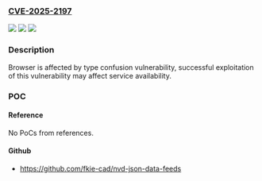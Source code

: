 ### [CVE-2025-2197](https://cve.mitre.org/cgi-bin/cvename.cgi?name=CVE-2025-2197)
![](https://img.shields.io/static/v1?label=Product&message=com.%20hihonor.baidu.browser&color=blue)
![](https://img.shields.io/static/v1?label=Version&message=8.1.0.6%20&color=brightgreen)
![](https://img.shields.io/static/v1?label=Vulnerability&message=n%2Fa&color=blue)

### Description

Browser is affected by type confusion vulnerability, successful exploitation of this vulnerability may affect service availability.

### POC

#### Reference
No PoCs from references.

#### Github
- https://github.com/fkie-cad/nvd-json-data-feeds

